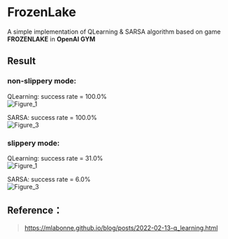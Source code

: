 # FrozenLake
A simple implementation of QLearning & SARSA algorithm based on game **FROZENLAKE** in **OpenAI GYM**

## Result
### non-slippery mode:
QLearning: success rate = 100.0%  
![Figure_1](https://user-images.githubusercontent.com/120651629/233835974-deecbfa7-63e3-4d5f-baff-99ad7544c9fa.png)

SARSA: success rate = 100.0%  
![Figure_3](https://user-images.githubusercontent.com/120651629/233836397-3caba0dc-b3aa-4ea3-8d29-904f43ad254a.png)

### slippery mode:
QLearning: success rate = 31.0%  
![Figure_1](https://user-images.githubusercontent.com/120651629/233835974-deecbfa7-63e3-4d5f-baff-99ad7544c9fa.png)

SARSA: success rate = 6.0%  
![Figure_3](https://user-images.githubusercontent.com/120651629/233836397-3caba0dc-b3aa-4ea3-8d29-904f43ad254a.png)


## Reference：
> https://mlabonne.github.io/blog/posts/2022-02-13-q_learning.html
